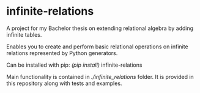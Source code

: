 # infinite-relations
A project for my Bachelor thesis on extending relational algebra by adding infinite tables.

Enables you to create and perform basic relational operations on infinite relations represented by Python generators.

Can be installed with pip:
*(pip install)* infinite-relations

Main functionality is contained in *./infinite_relations* folder.
It is provided in this repository along with tests and examples.
